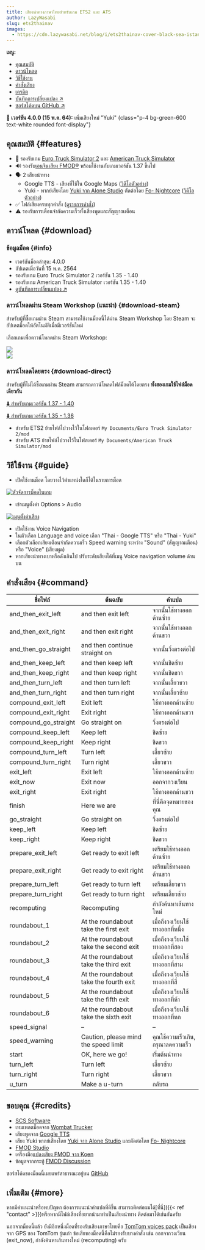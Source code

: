 ```yaml
---
title: เสียงนำทางภาษาไทยสำหรับเกม ETS2 และ ATS
author: LazyWasabi
slug: ets2thainav
images:
  - https://cdn.lazywasabi.net/blog/i/ets2thainav-cover-black-sea-istanbul.jpg
---
```


**เมนู:**

- [คุณสมบัติ](#features)
- [ดาวน์โหลด](#download)
- [วิธีใช้งาน](#guide)
- [คำสั่งเสียง](#command)
- [เครดิต](#credits)
- [บันทึกการเปลี่ยงแปลง ↗](https://github.com/lazywasabi/ets2-thai-navigation/blob/master/CHANGELOG.md)
- [ซอร์สโค้ดบน GitHub ↗](https://github.com/lazywasabi/ets2-thai-navigation)

**📢 เวอร์ชัน 4.0.0 (15 พ.ค. 64):** เพิ่มเสียงใหม่ "Yuki"
{class="p-4 bg-green-600 text-white rounded font-display"}

## คุณสมบัติ {#features}

- 🚚 รองรับเกม [Euro Truck Simulator 2](https://eurotrucksimulator2.com/)</a> และ [American Truck Simulator](https://americantrucksimulator.com/)
- 🔊 รองรับ[เอนจินเสียง FMOD®](https://blog.scssoft.com/2020/02/fmod-first-tease.html) พร้อมใช้งานกับเกมเวอร์ชัน 1.37 ขึ้นไป
- 🗣 2 เสียงนำทาง
  - Google TTS - เสียงที่ใช้ใน Google Maps ([วิดีโอตัวอย่าง](https://youtu.be/9RmfC4OdFG4))
  - Yuki - พากย์เสียงโดย [Yuki จาก Alone Studio](https://www.youtube.com/channel/UCp9esxbHaanP3hBLgfO96pQ) ตัดต่อโดย [Fo- Nightcore](https://www.youtube.com/channel/UClve2QtJR2WM3KE6zgVBKTw) ([วิดีโอตัวอย่าง](https://youtu.be/X76cJzy-qFE))
- ✅ ไฟล์เสียงครบทุกคำสั่ง ([ดูรายการคำสั่ง](#command))
- ⚠️ รองรับการเตือนจำกัดความเร็วทั้งเสียงพูดและสัญญาณเตือน

## ดาวน์โหลด {#download}

### ข้อมูลม็อด {#info}

- เวอร์ชันม็อดล่าสุด: 4.0.0
- อัปเดตเมื่อวันที่ 15 พ.ค. 2564
- รองรับเกม Euro Truck Simulator 2 เวอร์ชัน 1.35 - 1.40
- รองรับเกม American Truck Simulator เวอร์ชัน 1.35 - 1.40
- [ดูบันทึกการเปลี่ยนแปลง ↗](https://github.com/lazywasabi/ets2-thai-navigation/blob/master/CHANGELOG.md)

### ดาวน์โหลดผ่าน Steam Workshop (แนะนำ) {#download-steam}

สำหรับผู้ที่ซื้อเกมผ่าน Steam สามารถใช้งานม็อดนี้ได้ผ่าน Steam Workshop โดย Steam จะอัปเดตม็อดให้อัตโนมัติเมื่อมีเวอร์ชันใหม่

เลือกเกมเพื่อดาวน์โหลดผ่าน Steam Workshop:

<div class="flex space-x-4 items-center">
  <div class="flex-1">
    <a href="https://steamcommunity.com/sharedfiles/filedetails/?id=1764313195" target="_blank" rel="noopener noreferrer">
      <img class="w-48 mx-auto" src="https://cdn.lazywasabi.net/blog/i/ets2-logo.png">
    </a>
  </div>
  <div class="flex-1 mx-auto">
    <a href="https://steamcommunity.com/sharedfiles/filedetails/?id=1900877329" target="_blank" rel="noopener noreferrer">
      <img class="w-48 mx-auto" src="https://cdn.lazywasabi.net/blog/i/ats-logo.png">
    </a>
  </div>
</div>

### ดาวน์โหลดโดยตรง {#download-direct}

สำหรับผู้ที่ไม่ได้ซื้อเกมผ่าน Steam สามารถดาวน์โหลดไฟล์ม็อดได้โดยตรง **ทั้งสองเกมใช้ไฟล์ม็อดเดียวกัน**

[⬇ สำหรับเกมเวอร์ชัน 1.37 - 1.40](https://cdn.lazywasabi.net/ets2thainav/4.0.0/thai-navigation-4.0.0.scs)

[⬇ สำหรับเกมเวอร์ชัน 1.35 - 1.36](https://cdn.lazywasabi.net/ets2thainav/4.0.0/thai-navigation-136-4.0.0.scs)

- สำหรับ ETS2 ย้ายไฟล์ไปวางไว้ในโฟลเดอร์ `My Documents/Euro Truck Simulator 2/mod`
- สำหรับ ATS ย้ายไฟล์ไปวางไว้ในโฟลเดอร์ `My Documents/American Truck Simulator/mod`

## วิธีใช้งาน {#guide}

- เปิดใช้งานม็อด โดยวางไว้ตำแหน่งใดก็ได้ในรายการม็อด

[![ตัวจัดการม็อดในเกม](https://cdn.lazywasabi.net/blog/i/ets2thainav-v4.0.0-mod-manager.png)](https://cdn.lazywasabi.net/blog/i/ets2thainav-v4.0.0-mod-manager.png)

- เข้าเมนูตั้งค่า Options > Audio

[![เมนูตั้งค่าเสียง](https://cdn.lazywasabi.net/blog/i/ets2thainav-v4.0.0-audio-settings.jpg)](https://cdn.lazywasabi.net/blog/i/ets2thainav-v4.0.0-audio-settings.jpg)

- เปิดใช้งาน Voice Navigation
- ในตัวเลือก Language and voice เลือก "Thai - Google TTS" หรือ "Thai - Yuki"
- เลือกตัวเลือกเสียงเตือนจำกัดความเร็ว Speed warning ระหว่าง "Sound" (สัญญาณเตือน) หรือ "Voice" (เสียงพูด)
- หากเสียงนำทางเบาหรือดังเกินไป ปรับระดับเสียงได้ที่เมนู Voice navigation volume ด้านบน

## คำสั่งเสียง {#command}

| **ชื่อไฟล์**         | **ต้นฉบับ**                            | **คำแปล**                           |
| -------------------- | -------------------------------------- | ----------------------------------- |
| and_then_exit_left   | and then exit left                     | จากนั้นใช้ทางออกด้านซ้าย            |
| and_then_exit_right  | and then exit right                    | จากนั้นใช้ทางออกด้านขวา             |
| and_then_go_straight | and then continue straight on          | จากนั้นวิ่งตรงต่อไป                 |
| and_then_keep_left   | and then keep left                     | จากนั้นชิดซ้าย                      |
| and_then_keep_right  | and then keep right                    | จากนั้นชิดขวา                       |
| and_then_turn_left   | and then turn left                     | จากนั้นเลี้ยวขวา                    |
| and_then_turn_right  | and then turn right                    | จากนั้นเลี้ยวซ้าย                   |
| compound_exit_left   | Exit left                              | ใช้ทางออกด้านซ้าย                   |
| compound_exit_right  | Exit right                             | ใช้ทางออกด้านขวา                    |
| compound_go_straight | Go straight on                         | วิ่งตรงต่อไป                        |
| compound_keep_left   | Keep left                              | ชิดซ้าย                             |
| compound_keep_right  | Keep right                             | ชิดขวา                              |
| compound_turn_left   | Turn left                              | เลี้ยวซ้าย                          |
| compound_turn_right  | Turn right                             | เลี้ยวขวา                           |
| exit_left            | Exit left                              | ใช้ทางออกด้านซ้าย                   |
| exit_now             | Exit now                               | ออกจากวงเวียน                       |
| exit_right           | Exit right                             | ใช้ทางออกด้านขวา                    |
| finish               | Here we are                            | ที่นี่คือจุดหมายของคุณ              |
| go_straight          | Go straight on                         | วิ่งตรงต่อไป                        |
| keep_left            | Keep left                              | ชิดซ้าย                             |
| keep_right           | Keep right                             | ชิดขวา                              |
| prepare_exit_left    | Get ready to exit left                 | เตรียมใช้ทางออกด้านซ้าย             |
| prepare_exit_right   | Get ready to exit right                | เตรียมใช้ทางออกด้านขวา              |
| prepare_turn_left    | Get ready to turn left                 | เตรียมเลี้ยวขวา                     |
| prepare_turn_right   | Get ready to turn right                | เตรียมเลี้ยวซ้าย                    |
| recomputing          | Recomputing                            | กำลังค้นหาเส้นทางใหม่               |
| roundabout_1         | At the roundabout take the first exit  | เมื่อถึงวงเวียนใช้ทางออกที่หนึ่ง    |
| roundabout_2         | At the roundabout take the second exit | เมื่อถึงวงเวียนใช้ทางออกที่สอง      |
| roundabout_3         | At the roundabout take the third exit  | เมื่อถึงวงเวียนใช้ทางออกที่สาม      |
| roundabout_4         | At the roundabout take the fourth exit | เมื่อถึงวงเวียนใช้ทางออกที่สี่      |
| roundabout_5         | At the roundabout take the fifth exit  | เมื่อถึงวงเวียนใช้ทางออกที่ห้า      |
| roundabout_6         | At the roundabout take the sixth exit  | เมื่อถึงวงเวียนใช้ทางออกที่หก       |
| speed_signal         | –                                      | –                                   |
| speed_warning        | Caution, please mind the speed limit   | คุณใช้ความเร็วเกิน, กรุณาลดความเร็ว |
| start                | OK, here we go!                        | เริ่มต้นนำทาง                       |
| turn_left            | Turn left                              | เลี้ยวซ้าย                          |
| turn_right           | Turn right                             | เลี้ยวขวา                           |
| u_turn               | Make a u-turn                          | กลับรถ                              |

## ขอบคุณ {#credits}

- [SCS Software](https://scssoft.com/)
- เทมเพลตม็อดจาก [Wombat Trucker](https://www.youtube.com/watch?v=ax-6sP_PVpU)
- เสียงพูดจาก [Google TTS](https://cloud.google.com/text-to-speech)
- เสียง Yuki พากย์เสียงโดย [Yuki จาก Alone Studio](https://www.youtube.com/channel/UCp9esxbHaanP3hBLgfO96pQ) และตัดต่อโดย [Fo- Nightcore](https://www.youtube.com/channel/UClve2QtJR2WM3KE6zgVBKTw)
- [FMOD Studio](https://www.fmod.com/studio)
- เครื่องมือ[แปลงเสียง FMOD จาก Koen](https://forum.scssoft.com/viewtopic.php?f=201&t=282438)
- ข้อมูลจากกระทู้ [FMOD Discussion](https://forum.scssoft.com/viewtopic.php?f=178&t=281124)

ซอร์สโค้ดของม็อดนี้เผยแพร่สาธารณะอยู่บน [GitHub](https://github.com/lazywasabi/ets2-thai-navigation)

## เพิ่มเติม {#more}

หากมีคำแนะนำหรือพบปัญหา ต้องการแนะนำคำแปลที่ดีขึ้น สามารถติดต่อผมได้[ที่นี่]({{< ref "contact" >}})หรือหากมีไฟล์เสียงที่อยากนำมาทำเป็นเสียงนำทาง ติดต่อมาได้เช่นกันครับ

นอกจากม็อดนี้แล้ว ยังมีอีกหนึ่งม็อดที่รองรับเสียงภาษาไทยคือ [TomTom voices pack](https://steamcommunity.com/sharedfiles/filedetails/?id=1828031323) เป็นเสียงจาก GPS ของ TomTom รุ่นเก่า ข้อเสียของม็อดนี้คือไม่รองรับบางคำสั่ง เช่น ออกจากวงเวียน (exit_now), กำลังค้นหาเส้นทางใหม่ (recomputing) ครับ
